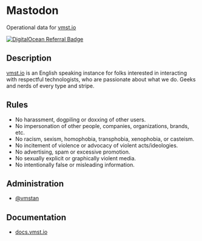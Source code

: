 # Mastodon
Operational data for [vmst.io](https://vmst.io)

[![DigitalOcean Referral Badge](https://web-platforms.sfo2.cdn.digitaloceanspaces.com/WWW/Badge%201.svg)](https://www.digitalocean.com/?refcode=6c1d754bacec&utm_campaign=Referral_Invite&utm_medium=Referral_Program&utm_source=badge)

## Description
[vmst.io](https://vmst.io) is an English speaking instance for folks interested in interacting with respectful technologists, who are passionate about what we do. Geeks and nerds of every type and stripe.

## Rules
- No harassment, dogpiling or doxxing of other users.
- No impersonation of other people, companies, organizations, brands, etc.
- No racism, sexism, homophobia, transphobia, xenophobia, or casteism.
- No incitement of violence or advocacy of violent acts/ideologies.
- No advertising, spam or excessive promotion.
- No sexually explicit or graphically violent media.
- No intentionally false or misleading information.

## Administration

- <a rel="me" href="https://vmst.io/@vmstan">@vmstan</a>

## Documentation

- [docs.vmst.io](https://docs.vmst.io)